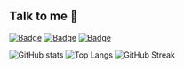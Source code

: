 ## Talk to me 💬

[![Badge](https://img.shields.io/badge/LinkedIn-blue?style=for-the-badge&logo=linkedin)](https://www.linkedin.com/in/igorwagner)   [![Badge](https://img.shields.io/badge/Telegram-blue?style=for-the-badge&logo=telegram)](https://t.me/IgorWOliveira)   [![Badge](https://img.shields.io/badge/Gmail-D14836?style=for-the-badge&logo=gmail&logoColor=white)](mailto:igorwagner.sdo@gmail.com)


<!--
**igorwagner/igorwagner** is a ✨ _special_ ✨ repository because its `README.md` (this file) appears on your GitHub profile.

Here are some ideas to get you started:

- 🔭 I’m currently working on ...
- 🌱 I’m currently learning ...
- 👯 I’m looking to collaborate on ...
- 🤔 I’m looking for help with ...
- 💬 Ask me about ...
- 📫 How to reach me: ...
- 😄 Pronouns: ...
- ⚡ Fun fact: ...
-->
<!-- https://www.python.org/static/img/python-logo.png -->

![GitHub stats](https://github-readme-stats.vercel.app/api?username=igorwagner&show_icons=true&theme=tokyonight)
![Top Langs](https://github-readme-stats.vercel.app/api/top-langs/?username=igorwagner&layout=compact)
![GitHub Streak](https://github-readme-streak-stats.herokuapp.com?user=igorwagner&theme=neon-palenight&hide_border=true)
